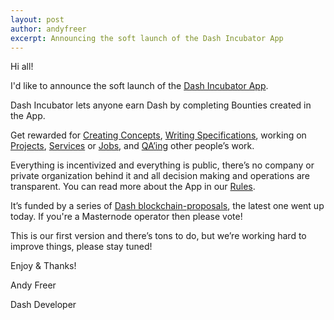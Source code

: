 ```yaml
---
layout: post
author: andyfreer
excerpt: Announcing the soft launch of the Dash Incubator App
---
```

Hi all!

I'd like to announce the soft launch of the [Dash Incubator App](https://dashincubator.app).

Dash Incubator lets anyone earn Dash by completing Bounties created in the App.

Get rewarded for [Creating Concepts](#), [Writing Specifications](#), working on [Projects](#), [Services](#) or [Jobs](#), and [QA’ing](#) other people’s work.

Everything is incentivized and everything is public, there’s no company or private organization behind it and all decision making and operations are transparent.  You can read more about the App in our [Rules](#).

It’s funded by a series of [Dash blockchain-proposals](https://www.dashcentral.org/p/dash-platform-incubator-phase-4), the latest one went up today.  If you're a Masternode operator then please vote!

This is our first version and there’s tons to do, but we’re working hard to improve things, please stay tuned!

Enjoy & Thanks!

Andy Freer

Dash Developer
